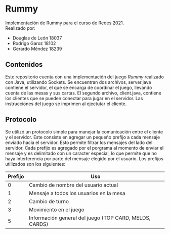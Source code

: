 # Rummy
Implementación de Rummy para el curso de Redes 2021.  
Realizado por: 
* Douglas de León 18037
* Rodrigo Garoz 18102
* Gerardo Méndez 18239

## Contenidos
Este repositorio cuenta con una implementación del juego *Rummy* realizado con Java, utilizando Sockets. Se encuentran dos archivos, server.java contiene el servidor, el que se encarga de coordinar el juego, llevando cuenta de las mesas y sus cartas. El segundo archivo, client.java, contiene los clientes que se pueden conectar para jugar en el servidor. Las instrucciones del juego se imprimen al ejectutar el cliente.  

## Protocolo
Se utilizó un protocolo simple para manejar la comunicación entre el cliente y el servidor. Este consiste en agregar un pequeño prefijo a cada mensaje enviado hacia el servidor. Esto permite filtrar los mensajes del lado del servidor. Cada prefijo es agregado por el porgrama al momento de enviar el mensaje y es delimitado con un caracter especial, lo que permite que no haya interferencia por parte del mensaje elegido por el usuario. Los prefijos utilizados son los siguientes:

|Prefijo|Uso|
|---|---|
|0|Cambio de nombre del usuario actual|
|1|Mensaje a todos los usuarios en la mesa|
|2|Cambio de turno|
|3|Movimiento en el juego|
|5|Información general del juego (TOP CARD, MELDS, CARDS)|

